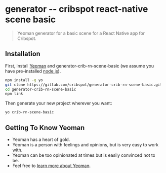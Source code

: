 # generator -- cribspot react-native scene basic

> Yeoman generator for a basic scene for a React Native app for Cribspot.

## Installation

First, install [Yeoman](http://yeoman.io) and generator-crib-rn-scene-basic (we assume you have pre-installed [node.js](https://nodejs.org/)).

```bash
npm install -g yo
git clone https://gitlab.com/cribspot/generator-crib-rn-scene-basic.git
cd generator-crib-rn-scene-basic
npm link
```

Then generate your new project wherever you want:

```bash
yo crib-rn-scene-basic
```

## Getting To Know Yeoman

 * Yeoman has a heart of gold.
 * Yeoman is a person with feelings and opinions, but is very easy to work with.
 * Yeoman can be too opinionated at times but is easily convinced not to be.
 * Feel free to [learn more about Yeoman](http://yeoman.io/).
